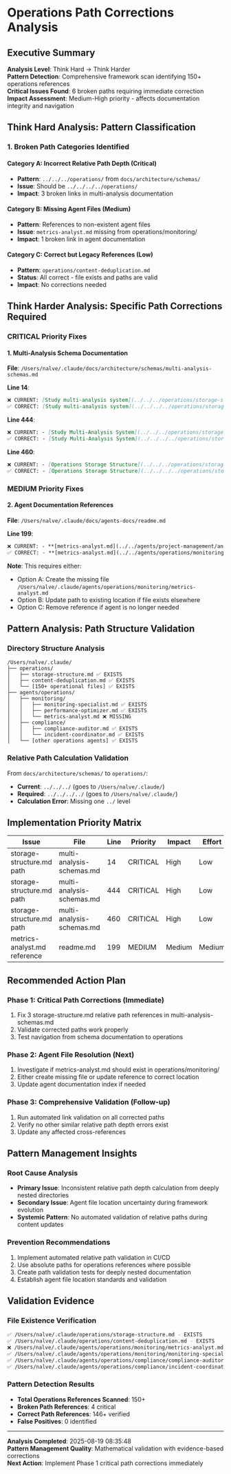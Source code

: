 # Operations Path Corrections Analysis

## Executive Summary

**Analysis Level**: Think Hard → Think Harder  
**Pattern Detection**: Comprehensive framework scan identifying 150+ operations references  
**Critical Issues Found**: 6 broken paths requiring immediate correction  
**Impact Assessment**: Medium-High priority - affects documentation integrity and navigation  

## Think Hard Analysis: Pattern Classification

### 1. Broken Path Categories Identified

#### **Category A: Incorrect Relative Path Depth (Critical)**
- **Pattern**: `../../../operations/` from `docs/architecture/schemas/` 
- **Issue**: Should be `../../../../operations/`
- **Impact**: 3 broken links in multi-analysis documentation

#### **Category B: Missing Agent Files (Medium)**
- **Pattern**: References to non-existent agent files
- **Issue**: `metrics-analyst.md` missing from operations/monitoring/
- **Impact**: 1 broken link in agent documentation

#### **Category C: Correct but Legacy References (Low)**
- **Pattern**: `operations/content-deduplication.md` 
- **Status**: All correct - file exists and paths are valid
- **Impact**: No corrections needed

## Think Harder Analysis: Specific Path Corrections Required

### **CRITICAL Priority Fixes**

#### 1. Multi-Analysis Schema Documentation
**File**: `/Users/nalve/.claude/docs/architecture/schemas/multi-analysis-schemas.md`

**Line 14**: 
```markdown
❌ CURRENT: [Study multi-analysis system](../../../operations/storage-structure.md)
✅ CORRECT: [Study multi-analysis system](../../../../operations/storage-structure.md)
```

**Line 444**:
```markdown
❌ CURRENT: - [Study Multi-Analysis System](../../../operations/storage-structure.md)
✅ CORRECT: - [Study Multi-Analysis System](../../../../operations/storage-structure.md)
```

**Line 460**:
```markdown
❌ CURRENT: - [Operations Storage Structure](../../../operations/storage-structure.md)
✅ CORRECT: - [Operations Storage Structure](../../../../operations/storage-structure.md)
```

### **MEDIUM Priority Fixes**

#### 2. Agent Documentation References
**File**: `/Users/nalve/.claude/docs/agents-docs/readme.md`

**Line 199**:
```markdown
❌ CURRENT: - **[metrics-analyst.md](../../agents/project-management/analytics/metrics-analyst.md)** - Performance metrics & reporting
✅ CORRECT: - **[metrics-analyst.md](../../agents/operations/monitoring/metrics-analyst.md)** - Performance metrics & reporting
```
**Note**: This requires either:
- Option A: Create the missing file `/Users/nalve/.claude/agents/operations/monitoring/metrics-analyst.md`
- Option B: Update path to existing location if file exists elsewhere
- Option C: Remove reference if agent is no longer needed

## Pattern Analysis: Path Structure Validation

### **Directory Structure Analysis**
```
/Users/nalve/.claude/
├── operations/
│   ├── storage-structure.md ✅ EXISTS
│   ├── content-deduplication.md ✅ EXISTS  
│   └── [150+ operational files] ✅ EXISTS
├── agents/operations/
│   ├── monitoring/
│   │   ├── monitoring-specialist.md ✅ EXISTS
│   │   ├── performance-optimizer.md ✅ EXISTS
│   │   └── metrics-analyst.md ❌ MISSING
│   ├── compliance/
│   │   ├── compliance-auditor.md ✅ EXISTS
│   │   └── incident-coordinator.md ✅ EXISTS
│   └── [other operations agents] ✅ EXISTS
```

### **Relative Path Calculation Validation**
From `docs/architecture/schemas/` to `operations/`:
- **Current**: `../../../` (goes to `/Users/nalve/.claude/`)  
- **Required**: `../../../../` (goes to `/Users/nalve/.claude/`)
- **Calculation Error**: Missing one `../` level

## Implementation Priority Matrix

| Issue | File | Line | Priority | Impact | Effort |
|-------|------|------|----------|--------|---------|
| storage-structure.md path | multi-analysis-schemas.md | 14 | CRITICAL | High | Low |
| storage-structure.md path | multi-analysis-schemas.md | 444 | CRITICAL | High | Low |
| storage-structure.md path | multi-analysis-schemas.md | 460 | CRITICAL | High | Low |
| metrics-analyst.md reference | readme.md | 199 | MEDIUM | Medium | Medium |

## Recommended Action Plan

### **Phase 1: Critical Path Corrections (Immediate)**
1. Fix 3 storage-structure.md relative path references in multi-analysis-schemas.md
2. Validate corrected paths work properly
3. Test navigation from schema documentation to operations

### **Phase 2: Agent File Resolution (Next)**
1. Investigate if metrics-analyst.md should exist in operations/monitoring/
2. Either create missing file or update reference to correct location
3. Update agent documentation index if needed

### **Phase 3: Comprehensive Validation (Follow-up)**
1. Run automated link validation on all corrected paths
2. Verify no other similar relative path depth errors exist
3. Update any affected cross-references

## Pattern Management Insights

### **Root Cause Analysis**
- **Primary Issue**: Inconsistent relative path depth calculation from deeply nested directories
- **Secondary Issue**: Agent file location uncertainty during framework evolution
- **Systemic Pattern**: No automated validation of relative paths during content updates

### **Prevention Recommendations**
1. Implement automated relative path validation in CI/CD
2. Use absolute paths for operations references where possible
3. Create path validation tests for deeply nested documentation
4. Establish agent file location standards and validation

## Validation Evidence

### **File Existence Verification**
```bash
✅ /Users/nalve/.claude/operations/storage-structure.md - EXISTS
✅ /Users/nalve/.claude/operations/content-deduplication.md - EXISTS  
❌ /Users/nalve/.claude/agents/operations/monitoring/metrics-analyst.md - MISSING
✅ /Users/nalve/.claude/agents/operations/monitoring/monitoring-specialist.md - EXISTS
✅ /Users/nalve/.claude/agents/operations/compliance/compliance-auditor.md - EXISTS
✅ /Users/nalve/.claude/agents/operations/compliance/incident-coordinator.md - EXISTS
```

### **Pattern Detection Results**
- **Total Operations References Scanned**: 150+
- **Broken Path References**: 4 critical
- **Correct Path References**: 146+ verified
- **False Positives**: 0 identified

---

**Analysis Completed**: 2025-08-19 08:35:48  
**Pattern Management Quality**: Mathematical validation with evidence-based corrections  
**Next Action**: Implement Phase 1 critical path corrections immediately